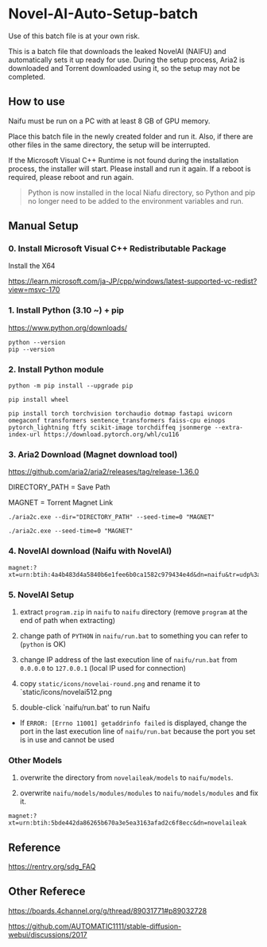 # Novel-AI-Auto-Setup-batch

Use of this batch file is at your own risk.

This is a batch file that downloads the leaked NovelAI (NAIFU) and automatically sets it up ready for use.
During the setup process, Aria2 is downloaded and Torrent downloaded using it, so the setup may not be completed.

## How to use

Naifu must be run on a PC with at least 8 GB of GPU memory.

Place this batch file in the newly created folder and run it. Also, if there are other files in the same directory, the setup will be interrupted.

If the Microsoft Visual C++ Runtime is not found during the installation process, the installer will start. Please install and run it again.
If a reboot is required, please reboot and run again.

> Python is now installed in the local Niafu directory, so Python and pip no longer need to be added to the environment variables and run.

## Manual Setup

### 0. Install Microsoft Visual C++ Redistributable Package

Install the X64

https://learn.microsoft.com/ja-JP/cpp/windows/latest-supported-vc-redist?view=msvc-170

### 1. Install Python (3.10 ~) + pip

https://www.python.org/downloads/

```
python --version 
pip --version
```

### 2. Install Python module

```
python -m pip install --upgrade pip

pip install wheel

pip install torch torchvision torchaudio dotmap fastapi uvicorn omegaconf transformers sentence_transformers faiss-cpu einops pytorch_lightning ftfy scikit-image torchdiffeq jsonmerge --extra-index-url https://download.pytorch.org/whl/cu116
```

### 3. Aria2 Download (Magnet download tool)

https://github.com/aria2/aria2/releases/tag/release-1.36.0

DIRECTORY_PATH = Save Path

MAGNET = Torrent Magnet Link

```
./aria2c.exe --dir="DIRECTORY_PATH" --seed-time=0 "MAGNET"

./aria2c.exe --seed-time=0 "MAGNET"
```

### 4. NovelAI download (Naifu with NovelAI)

```
magnet:?xt=urn:btih:4a4b483d4a5840b6e1fee6b0ca1582c979434e4d&dn=naifu&tr=udp%3a%2f%2ftracker.opentrackr.org%3a1337%2fannounce
```

### 5. NovelAI Setup

1. extract `program.zip` in `naifu` to `naifu` directory (remove `program` at the end of path when extracting)

2. change path of `PYTHON` in `naifu/run.bat` to something you can refer to (`python` is OK)

3. change IP address of the last execution line of `naifu/run.bat` from `0.0.0.0` to `127.0.0.1` (local IP used for connection)

4. copy `static/icons/novelai-round.png` and rename it to `static/icons/novelai512.png

5. double-click `naifu/run.bat' to run Naifu

- If `ERROR: [Errno 11001] getaddrinfo failed` is displayed, change the port in the last execution line of `naifu/run.bat` because the port you set is in use and cannot be used

### Other Models 

1. overwrite the directory from `novelaileak/models` to `naifu/models`.

2. overwrite `naifu/models/modules/modules` to `naifu/models/modules` and fix it.

```
magnet:?xt=urn:btih:5bde442da86265b670a3e5ea3163afad2c6f8ecc&dn=novelaileak
```

## Reference

https://rentry.org/sdg_FAQ

## Other Referece

https://boards.4channel.org/g/thread/89031771#p89032728

https://github.com/AUTOMATIC1111/stable-diffusion-webui/discussions/2017

